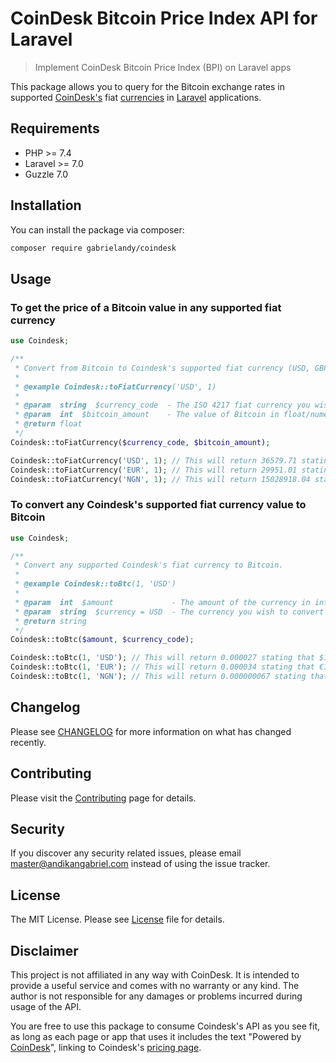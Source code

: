 # CoinDesk Bitcoin Price Index API for Laravel

> Implement CoinDesk Bitcoin Price Index (BPI) on Laravel apps

This package allows you to query for the Bitcoin exchange rates in supported [CoinDesk's](https://www.coindesk.com) fiat [currencies](https://api.coindesk.com/v1/bpi/supported-currencies.json) in [Laravel](https://laravel.com) applications.

## Requirements

- PHP >= 7.4
- Laravel >= 7.0
- Guzzle 7.0

## Installation

You can install the package via composer:

``` bash
composer require gabrielandy/coindesk
```

## Usage

### To get the price of a Bitcoin value in any supported fiat currency
``` php
use Coindesk;

/**
 * Convert from Bitcoin to Coindesk's supported fiat currency (USD, GBP, EUR, NGN, GHC).
 *
 * @example Coindesk::toFiatCurrency('USD', 1)
 *
 * @param  string  $currency_code  - The ISO 4217 fiat currency you wish to convert Bitcoin to
 * @param  int  $bitcoin_amount    - The value of Bitcoin in float/numeric 
 * @return float
 */
Coindesk::toFiatCurrency($currency_code, $bitcoin_amount);

Coindesk::toFiatCurrency('USD', 1); // This will return 36579.71 stating that ₿1 = $36,579.71
Coindesk::toFiatCurrency('EUR', 1); // This will return 29951.01 stating that ₿1 = €29,951.01
Coindesk::toFiatCurrency('NGN', 1); // This will return 15028918.04 stating that ₿1 = ₦15,028,918.04
```

### To convert any Coindesk's supported fiat currency value to Bitcoin
```php
use Coindesk;

/**
 * Convert any supported Coindesk's fiat currency to Bitcoin.
 *
 * @example Coindesk::toBtc(1, 'USD')
 *
 * @param  int  $amount             - The amount of the currency in integer/numeric
 * @param  string  $currency = USD  - The currency you wish to convert to Bitcoin
 * @return string
 */
Coindesk::toBtc($amount, $currency_code);

Coindesk::toBtc(1, 'USD'); // This will return 0.000027 stating that $1 = ₿0.000027
Coindesk::toBtc(1, 'EUR'); // This will return 0.000034 stating that €1 = ₿0.000034
Coindesk::toBtc(1, 'NGN'); // This will return 0.000000067 stating that ₦1 = ₿0.000000067
```

## Changelog
Please see [CHANGELOG](CHANGELOG.md) for more information on what has changed recently.

## Contributing
Please visit the [Contributing](CONTRIBUTING.md) page for details.

## Security
If you discover any security related issues, please email master@andikangabriel.com instead of using the issue tracker.

## License
The MIT License. Please see [License](LICENSE.md) file for details.

## Disclaimer
This project is not affiliated in any way with CoinDesk. It is intended to provide a useful service and comes with no warranty or any kind. The author is not responsible for any damages or problems incurred during usage of the API.

You are free to use this package to consume Coindesk's API as you see fit, as long as each page or app that uses it includes the text "Powered by [CoinDesk](https://www.coindesk.com/price/bitcoin)", linking to Coindesk's [pricing page](https://www.coindesk.com/price/bitcoin).
